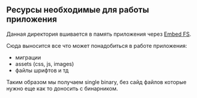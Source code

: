 ## Ресурсы необходимые для работы приложения

Данная директория вшивается в память приложения через [Embed FS](https://pkg.go.dev/embed).

Сюда выносится все что может понадобиться в работе приложения:
 - миграции
 - assets (css, js, images)
 - файлы шрифтов и тд

Таким образом мы получаем single binary,
без сайд файлов которые нужно еще как то доносить с бинарником.

